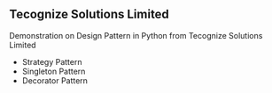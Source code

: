 ## Tecognize Solutions Limited
Demonstration on Design Pattern in Python from Tecognize Solutions Limited
- Strategy Pattern 
- Singleton Pattern 
- Decorator Pattern
